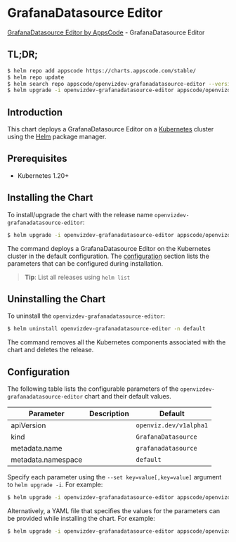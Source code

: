 # GrafanaDatasource Editor

[GrafanaDatasource Editor by AppsCode](https://appscode.com) - GrafanaDatasource Editor

## TL;DR;

```bash
$ helm repo add appscode https://charts.appscode.com/stable/
$ helm repo update
$ helm search repo appscode/openvizdev-grafanadatasource-editor --version=v0.24.0
$ helm upgrade -i openvizdev-grafanadatasource-editor appscode/openvizdev-grafanadatasource-editor -n default --create-namespace --version=v0.24.0
```

## Introduction

This chart deploys a GrafanaDatasource Editor on a [Kubernetes](http://kubernetes.io) cluster using the [Helm](https://helm.sh) package manager.

## Prerequisites

- Kubernetes 1.20+

## Installing the Chart

To install/upgrade the chart with the release name `openvizdev-grafanadatasource-editor`:

```bash
$ helm upgrade -i openvizdev-grafanadatasource-editor appscode/openvizdev-grafanadatasource-editor -n default --create-namespace --version=v0.24.0
```

The command deploys a GrafanaDatasource Editor on the Kubernetes cluster in the default configuration. The [configuration](#configuration) section lists the parameters that can be configured during installation.

> **Tip**: List all releases using `helm list`

## Uninstalling the Chart

To uninstall the `openvizdev-grafanadatasource-editor`:

```bash
$ helm uninstall openvizdev-grafanadatasource-editor -n default
```

The command removes all the Kubernetes components associated with the chart and deletes the release.

## Configuration

The following table lists the configurable parameters of the `openvizdev-grafanadatasource-editor` chart and their default values.

|     Parameter      | Description |              Default              |
|--------------------|-------------|-----------------------------------|
| apiVersion         |             | <code>openviz.dev/v1alpha1</code> |
| kind               |             | <code>GrafanaDatasource</code>    |
| metadata.name      |             | <code>grafanadatasource</code>    |
| metadata.namespace |             | <code>default</code>              |


Specify each parameter using the `--set key=value[,key=value]` argument to `helm upgrade -i`. For example:

```bash
$ helm upgrade -i openvizdev-grafanadatasource-editor appscode/openvizdev-grafanadatasource-editor -n default --create-namespace --version=v0.24.0 --set apiVersion=openviz.dev/v1alpha1
```

Alternatively, a YAML file that specifies the values for the parameters can be provided while
installing the chart. For example:

```bash
$ helm upgrade -i openvizdev-grafanadatasource-editor appscode/openvizdev-grafanadatasource-editor -n default --create-namespace --version=v0.24.0 --values values.yaml
```

